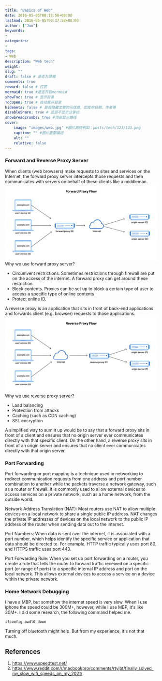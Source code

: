```yaml
---
title: "Basics of Web"
date: 2016-05-05T00:17:58+08:00
lastmod: 2016-05-05T00:17:58+08:00
author: ["Jun"]
keywords: 
- 
categories: 
- 
tags: 
- Web
description: "Web tech"
weight:
slug: ""
draft: false # 是否为草稿
comments: true
reward: false # 打赏
mermaid: true #是否开启mermaid
showToc: true # 显示目录
TocOpen: true # 自动展开目录
hidemeta: false # 是否隐藏文章的元信息，如发布日期、作者等
disableShare: true # 底部不显示分享栏
showbreadcrumbs: true #顶部显示路径
cover:
    image: "images/web.jpg" #图片路径例如：posts/tech/123/123.png
    caption: "" #图片底部描述
    alt: ""
    relative: false
---
```



### Forward and Reverse Proxy Server
When clients (web browsers) make requests to sites and services on the Internet, the forward proxy server intercepts those requests and then communicates with servers on behalf of these clients like a middleman. 
![](images/forward_proxy.png)
Why we use forward proxy server?
- Circumvent restrictions. Sometimes restrictions through firewall are put on the access of the internet. A forward proxy can get around these restriction.
- Block contents. Proxies can be set up to block a certain type of user to access a specific type of online contents
- Protect online ID. 


A reverse proxy is an application that sits in front of back-end applications and forwards client (e.g. browser) requests to those applications. 
![](images/reverse_proxy.png)
Why we use reverse proxy server?
- Load balancing
- Protection from attacks
- Caching (such as CDN caching)
- SSL encryption

A simplified way to sum it up would be to say that a forward proxy sits in front of a client and ensures that no origin server ever communicates directly with that specific client. On the other hand, a reverse proxy sits in front of an origin server and ensures that no client ever communicates directly with that origin server.

### Port Forwarding

Port forwarding or port mapping is a technique used in networking to redirect communication requests from one address and port number combination to another while the packets traverse a network gateway, such as a router or firewall. It is commonly used to allow external devices to access services on a private network, such as a home network, from the outside world.


Network Address Translation (NAT): Most routers use NAT to allow multiple devices on a local network to share a single public IP address. NAT changes the private IP addresses of devices on the local network to the public IP address of the router when sending data out to the internet.

Port Numbers: When data is sent over the internet, it is associated with a port number, which helps identify the specific service or application that data should be directed to. For example, HTTP traffic typically uses port 80, and HTTPS traffic uses port 443.

Port Forwarding Rule: When you set up port forwarding on a router, you create a rule that tells the router to forward traffic received on a specific port (or range of ports) to a specific internal IP address and port on the local network. This allows external devices to access a service on a device within the private network.


### Home Network Debugging

I have a MBP, but somehow the internet speed is very slow. When I use iphone the speed could be 300M+, however, while I use MBP, it's like 30M+. I did some research, the following command helped me. 
```bash
ifconfig awdl0 down
```

Turning off bluetooth might help. But from my experience, it's not that much. 


## References
1. https://www.speedtest.net/
2. https://www.reddit.com/r/macbookpro/comments/rtyjbt/finally_solved_my_slow_wifi_speeds_on_my_2021/